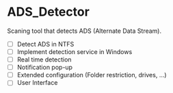 # ADS_Detector
Scaning tool that detects ADS (Alternate Data Stream).

- [ ] Detect ADS in NTFS
- [ ] Implement detection service in Windows
- [ ] Real time detection
- [ ] Notification pop-up
- [ ] Extended configuration (Folder restriction, drives, ...)
- [ ] User Interface

